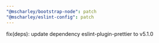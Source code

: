 ```yaml
---
"@mscharley/bootstrap-node": patch
"@mscharley/eslint-config": patch
---
```


fix(deps): update dependency eslint-plugin-prettier to v5.1.0
